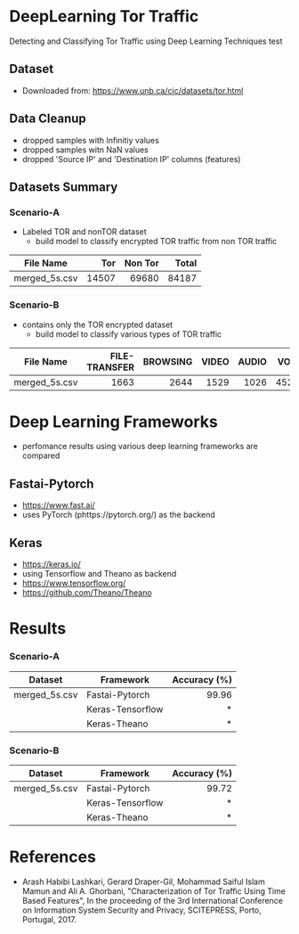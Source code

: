 # DeepLearning Tor Traffic

Detecting and Classifying Tor Traffic using Deep Learning Techniques test

## Dataset

-   Downloaded from: https://www.unb.ca/cic/datasets/tor.html

## Data Cleanup

-   dropped samples with Infinitiy values
-   dropped samples witn NaN values
-   dropped 'Source IP' and 'Destination IP' columns (features)

## Datasets Summary

### Scenario-A

-   Labeled TOR and nonTOR dataset
    -   build model to classify encrypted TOR traffic from non TOR traffic

| File Name     |   Tor | Non Tor | Total |
| ------------- | ----: | ------: | ----: |
| merged_5s.csv | 14507 |   69680 | 84187 |

### Scenario-B

-   contains only the TOR encrypted dataset
    -   build model to classify various types of TOR traffic

| File Name     | FILE-TRANSFER | BROWSING | VIDEO | AUDIO | VOIP | CHAT |  P2P | MAIL | Total |
| ------------- | ------------: | -------: | ----: | ----: | ---: | ---: | ---: | ---: | ----: |
| merged_5s.csv |          1663 |     2644 |  1529 |  1026 | 4524 |  485 | 2139 |  497 | 14507 |

# Deep Learning Frameworks

-   perfomance results using various deep learning frameworks are compared

## Fastai-Pytorch

-   https://www.fast.ai/
-   uses PyTorch (phttps://pytorch.org/) as the backend

## Keras

-   https://keras.io/
-   using Tensorflow and Theano as backend
-   https://www.tensorflow.org/
-   https://github.com/Theano/Theano

# Results

### Scenario-A

| Dataset       | Framework        | Accuracy (%) |
| ------------- | ---------------- | -----------: |
| merged_5s.csv | Fastai-Pytorch   |        99.96 |
|               | Keras-Tensorflow |           \* |
|               | Keras-Theano     |           \* |

### Scenario-B

| Dataset       | Framework        | Accuracy (%) |
| ------------- | ---------------- | -----------: |
| merged_5s.csv | Fastai-Pytorch   |        99.72 |
|               | Keras-Tensorflow |           \* |
|               | Keras-Theano     |           \* |

# References

-   Arash Habibi Lashkari, Gerard Draper-Gil, Mohammad Saiful Islam Mamun and Ali A. Ghorbani, "Characterization of Tor Traffic Using Time Based Features", In the proceeding of the 3rd International Conference on Information System Security and Privacy, SCITEPRESS, Porto, Portugal, 2017.
